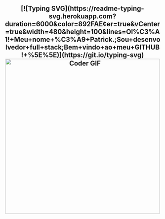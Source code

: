 <h2 align="center">
 <abc>
   [![Typing SVG](https://readme-typing-svg.herokuapp.com?duration=6000&color=892FAE&center=true&vCenter=true&width=480&height=100&lines=Ol%C3%A1!+Meu+nome+%C3%A9+Patrick.;Sou+desenvolvedor+full+stack;Bem+vindo+ao+meu+GITHUB!+%5E%5E)](https://git.io/typing-svg)
    <img src="https://media.giphy.com/media/SWoSkN6DxTszqIKEqv/giphy.gif" alt="Coder GIF" width="500">
 </abc>
</h2> 
